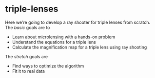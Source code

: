 # triple-lenses

Here we're going to develop a ray shooter for triple lenses from scratch. The *basic* goals are to

- Learn about microlensing with a hands-on problem
- Understand the equations for a triple lens
- Calculate the magnification map for a triple lens using ray shooting

The *stretch* goals are

- Find ways to optimize the algorithm
- Fit it to real data
